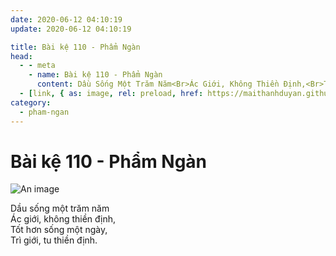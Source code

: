 ```yaml
---
date: 2020-06-12 04:10:19
update: 2020-06-12 04:10:19

title: Bài kệ 110 - Phẩm Ngàn
head:
  - - meta
    - name: Bài kệ 110 - Phẩm Ngàn
      content: Dầu Sống Một Trăm Năm<Br>Ác Giới, Không Thiền Định,<Br>Tốt Hơn Sống Một Ngày,<Br>Trì Giới, Tu Thiền Định.<Br>
  - [link, { as: image, rel: preload, href: https://maithanhduyan.github.io/kinh-phap-cu/img/pham-ngan/pham-ngan-110.jpg }]
category:
  - pham-ngan
---
```


# Bài kệ 110 - Phẩm Ngàn

![An image](/img/pham-ngan/pham-ngan-110.jpg)

Dầu sống một trăm năm<br>Ác giới, không thiền định,<br>Tốt hơn sống một ngày,<br>Trì giới, tu thiền định.<br>
